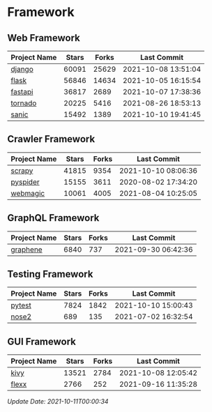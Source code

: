 # Framework

## Web Framework
| Project Name | Stars | Forks | Last Commit |
| ------------ | ----- | ----- | ----------- |
| [django](https://github.com/django/django) | 60091 | 25629 | 2021-10-08 13:51:04 |
| [flask](https://github.com/pallets/flask) | 56846 | 14634 | 2021-10-05 16:15:54 |
| [fastapi](https://github.com/tiangolo/fastapi) | 36817 | 2689 | 2021-10-07 17:38:36 |
| [tornado](https://github.com/tornadoweb/tornado) | 20225 | 5416 | 2021-08-26 18:53:13 |
| [sanic](https://github.com/sanic-org/sanic) | 15492 | 1389 | 2021-10-10 19:41:45 |

## Crawler Framework
| Project Name | Stars | Forks | Last Commit |
| ------------ | ----- | ----- | ----------- |
| [scrapy](https://github.com/scrapy/scrapy) | 41815 | 9354 | 2021-10-10 08:06:36 |
| [pyspider](https://github.com/binux/pyspider) | 15155 | 3611 | 2020-08-02 17:34:20 |
| [webmagic](https://github.com/code4craft/webmagic) | 10061 | 4005 | 2021-08-04 10:25:05 |

## GraphQL Framework
| Project Name | Stars | Forks | Last Commit |
| ------------ | ----- | ----- | ----------- |
| [graphene](https://github.com/graphql-python/graphene) | 6840 | 737 | 2021-09-30 06:42:36 |

## Testing Framework
| Project Name | Stars | Forks | Last Commit |
| ------------ | ----- | ----- | ----------- |
| [pytest](https://github.com/pytest-dev/pytest) | 7824 | 1842 | 2021-10-10 15:00:43 |
| [nose2](https://github.com/nose-devs/nose2) | 689 | 135 | 2021-07-02 16:32:54 |

## GUI Framework
| Project Name | Stars | Forks | Last Commit |
| ------------ | ----- | ----- | ----------- |
| [kivy](https://github.com/kivy/kivy) | 13521 | 2784 | 2021-10-08 12:05:42 |
| [flexx](https://github.com/flexxui/flexx) | 2766 | 252 | 2021-09-16 11:35:28 |

*Update Date: 2021-10-11T00:00:34*
